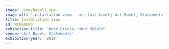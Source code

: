 ```yaml
---
image: /img/basel1.jpg
image-alt: 'installation view – art fair booth; Art Basel, Statements'
title: Installation View
id: WCHS0003
exhibition-title: 'Warm Circle, Hard Shield'
venue: 'Art Basel, Statements'
exhibition-year: '2019'
---
```



